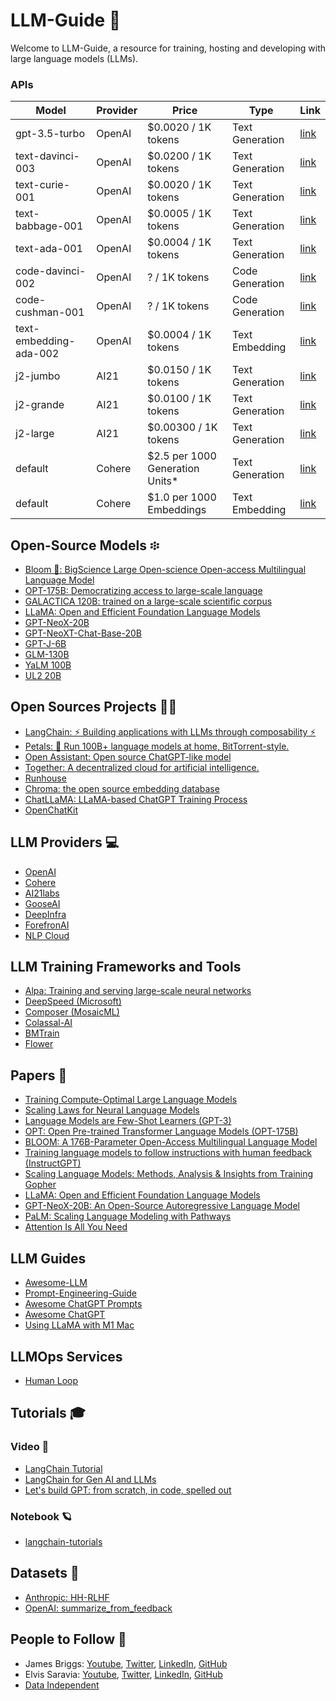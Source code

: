 # LLM-Guide 🚀

Welcome to LLM-Guide, a resource for training, hosting and developing with large language models (LLMs).

### APIs
| Model | Provider | Price | Type | Link |
| --- | --- | --- | --- | --- |
| gpt-3.5-turbo	| OpenAI  | $0.0020 / 1K tokens | Text Generation | [link](https://openai.com/pricing) |
| text-davinci-003 | OpenAI | $0.0200 / 1K tokens | Text Generation | [link](https://openai.com/pricing) |
| text-curie-001 | OpenAI | $0.0020 / 1K tokens | Text Generation | [link](https://openai.com/pricing) |
| text-babbage-001 | OpenAI | $0.0005 / 1K tokens | Text Generation | [link](https://openai.com/pricing) |
| text-ada-001 | OpenAI | $0.0004 / 1K tokens | Text Generation | [link](https://openai.com/pricing) |
| code-davinci-002 | OpenAI | ? / 1K tokens | Code Generation | [link](https://openai.com/pricing) |
| code-cushman-001 | OpenAI | ? / 1K tokens | Code Generation | [link](https://openai.com/pricing) |
| text-embedding-ada-002 | OpenAI | $0.0004 / 1K tokens | Text Embedding | [link](https://openai.com/pricing) |
| j2-jumbo | AI21 | $0.0150 / 1K tokens | Text Generation | [link](https://www.ai21.com/studio/pricing) |
| j2-grande | AI21 | $0.0100 / 1K tokens | Text Generation | [link](https://www.ai21.com/studio/pricing) |
| j2-large | AI21 | $0.00300 / 1K tokens | Text Generation |[link]([https://www.ai21.com/studio/pricing) |
| default | Cohere | $2.5 per 1000 Generation Units* | Text Generation | [link](https://cohere.ai/pricing) |
| default | Cohere | $1.0 per 1000 Embeddings | Text Embedding | [link](https://cohere.ai/pricing) |

## Open-Source Models ፨
- [Bloom 🌸: BigScience Large Open-science Open-access Multilingual Language Model](https://huggingface.co/bigscience/bloom)
- [OPT-175B: Democratizing access to large-scale language](https://forms.gle/BDB2i44QwCr2mCJN6)
- [GALACTICA 120B: trained on a large-scale scientific corpus](https://huggingface.co/facebook/galactica-120b)
- [LLaMA: Open and Efficient Foundation Language Models](https://github.com/facebookresearch/llama)
- [GPT-NeoX-20B](https://huggingface.co/EleutherAI/gpt-neox-20b)
- [GPT-NeoXT-Chat-Base-20B](https://huggingface.co/togethercomputer/GPT-NeoXT-Chat-Base-20B)
- [GPT-J-6B](https://huggingface.co/EleutherAI/gpt-j-6B)
- [GLM-130B](https://github.com/THUDM/GLM-130B)
- [YaLM 100B](https://github.com/yandex/YaLM-100B)
- [UL2 20B](https://huggingface.co/google/ul2)

## Open Sources Projects 👩‍💻
  - [LangChain: ⚡ Building applications with LLMs through composability ⚡️](https://github.com/hwchase17/langchain)
  - [Petals: 🌸 Run 100B+ language models at home, BitTorrent-style.](https://github.com/bigscience-workshop/petals)
  - [Open Assistant: Open source ChatGPT-like model](https://open-assistant.io)
  - [Together: A decentralized cloud for artificial intelligence.](https://www.together.xyz/)
  - [Runhouse](https://github.com/run-house/runhouse)
  - [Chroma: the open source embedding database](https://github.com/chroma-core/chroma)
  - [ChatLLaMA: LLaMA-based ChatGPT Training Process](https://github.com/nebuly-ai/nebullvm/tree/main/apps/accelerate/chatllama)
  - [OpenChatKit](https://github.com/togethercomputer/OpenChatKit)

## LLM Providers 💻
- [OpenAI](https://openai.com/)
- [Cohere](https://cohere.ai/)
- [AI21labs](https://www.ai21.com/)
- [GooseAI](https://goose.ai/)
- [DeepInfra](https://deepinfra.com/)
- [ForefronAI](https://www.forefront.ai/)
- [NLP Cloud](https://nlpcloud.com/)

## LLM Training Frameworks and Tools
- [Alpa: Training and serving large-scale neural networks](https://github.com/alpa-projects/alpa)
- [DeepSpeed (Microsoft)](https://github.com/microsoft/DeepSpeed)
- [Composer (MosaicML)](https://github.com/mosaicml/composer)
- [Colassal-AI](https://github.com/hpcaitech/ColossalAI)
- [BMTrain](https://github.com/OpenBMB/BMTrain)
- [Flower](https://github.com/adap/flower)

## Papers 📜
- [Training Compute-Optimal Large Language Models](https://arxiv.org/abs/2203.15556)
- [Scaling Laws for Neural Language Models](https://arxiv.org/abs/2001.08361)
- [Language Models are Few-Shot Learners (GPT-3)](https://arxiv.org/abs/2005.14165)
- [OPT: Open Pre-trained Transformer Language Models (OPT-175B)](https://arxiv.org/abs/2205.01068)
- [BLOOM: A 176B-Parameter Open-Access Multilingual Language Model](https://arxiv.org/abs/2211.05100)
- [Training language models to follow instructions with human feedback (InstructGPT)](https://arxiv.org/abs/2203.02155)
- [Scaling Language Models: Methods, Analysis & Insights from Training Gopher](https://arxiv.org/abs/2112.11446)
- [LLaMA: Open and Efficient Foundation Language Models](https://research.facebook.com/publications/llama-open-and-efficient-foundation-language-models/)
- [GPT-NeoX-20B: An Open-Source Autoregressive Language Model](https://arxiv.org/abs/2204.06745)
- [PaLM: Scaling Language Modeling with Pathways](https://arxiv.org/pdf/2204.02311.pdf)
- [Attention Is All You Need](https://arxiv.org/abs/1706.03762)

## LLM Guides
- [Awesome-LLM](https://github.com/Hannibal046/Awesome-LLM)
- [Prompt-Engineering-Guide](https://github.com/dair-ai/Prompt-Engineering-Guide)
- [Awesome ChatGPT Prompts](https://github.com/f/awesome-chatgpt-prompts)
- [Awesome ChatGPT](https://github.com/humanloop/awesome-chatgpt)
- [Using LLaMA with M1 Mac](https://dev.l1x.be/posts/2023/03/12/using-llama-with-m1-mac/)

## LLMOps Services
- [Human Loop](https://humanloop.com/)

## Tutorials 🎓
### Video 🎥
- [LangChain Tutorial](https://youtube.com/playlist?list=PLqZXAkvF1bPNQER9mLmDbntNfSpzdDIU5)
- [LangChain for Gen AI and LLMs](https://youtube.com/playlist?list=PLIUOU7oqGTLieV9uTIFMm6_4PXg-hlN6F)
- [Let's build GPT: from scratch, in code, spelled out](https://youtu.be/kCc8FmEb1nY)
### Notebook 🪐
- [langchain-tutorials](https://github.com/gkamradt/langchain-tutorials)

## Datasets 💾
- [Anthropic: HH-RLHF](https://huggingface.co/datasets/Anthropic/hh-rlhf)
- [OpenAI: summarize_from_feedback](https://huggingface.co/datasets/openai/summarize_from_feedback)

## People to Follow 💎
- James Briggs: [Youtube](https://www.youtube.com/@jamesbriggs), [Twitter](https://twitter.com/jamescalam), [LinkedIn](https://www.linkedin.com/in/jamescalam/), [GitHub](https://github.com/jamescalam)
- Elvis Saravia: [Youtube](https://www.youtube.com/@elvissaravia), [Twitter](https://twitter.com/omarsar0), [LinkedIn](https://www.linkedin.com/in/omarsar/), [GitHub](https://github.com/dair-ai)
- [Data Independent](https://www.youtube.com/@DataIndependent)

